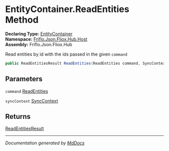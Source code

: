 ﻿<!--  
  <auto-generated>   
    The contents of this file were generated by a tool.  
    Changes to this file may be list if the file is regenerated  
  </auto-generated>   
-->

# EntityContainer.ReadEntities Method

**Declaring Type:** [EntityContainer](../index.md)  
**Namespace:** [Friflo.Json.Fliox.Hub.Host](../../index.md)  
**Assembly:** Friflo.Json.Fliox.Hub

Read entities by id with the ids passed in the given `command`

```csharp
public ReadEntitiesResult ReadEntities(ReadEntities command, SyncContext syncContext);
```

## Parameters

`command`  [ReadEntities](../../../Protocol/Tasks/ReadEntities/index.md)

`syncContext`  [SyncContext](../../SyncContext/index.md)

## Returns

[ReadEntitiesResult](../../../Protocol/Tasks/ReadEntitiesResult/index.md)

___

*Documentation generated by [MdDocs](https://github.com/ap0llo/mddocs)*
